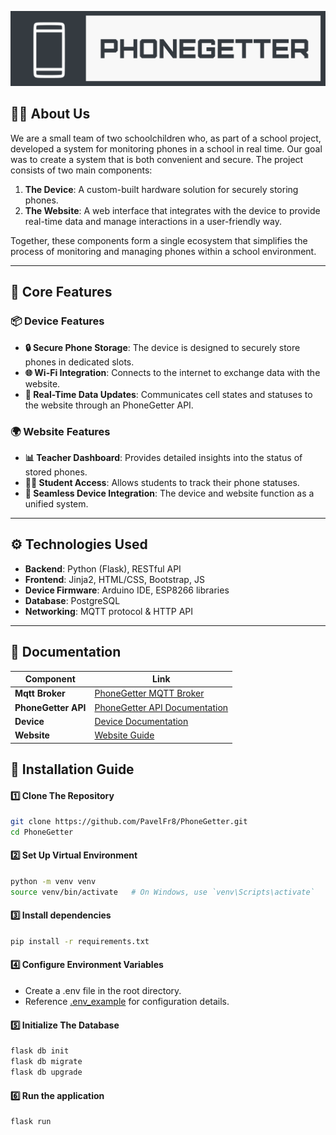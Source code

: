 ![screenshot](logo.png)

## 🧑‍💻 About Us
We are a small team of two schoolchildren who, as part of a school project, developed a system for monitoring phones in a school in real time. Our goal was to create a system that is both convenient and secure. The project consists of two main components:

1. **The Device**: A custom-built hardware solution for securely storing phones.
2. **The Website**: A web interface that integrates with the device to provide real-time data and manage interactions in a user-friendly way.

Together, these components form a single ecosystem that simplifies the process of monitoring and managing phones within a school environment.

---

## 🎯 Core Features

### 📦 Device Features
- **🔒 Secure Phone Storage**: The device is designed to securely store phones in dedicated slots.
- **🌐 Wi-Fi Integration**: Connects to the internet to exchange data with the website.
- **🔄 Real-Time Data Updates**: Communicates cell states and statuses to the website through an PhoneGetter API.

### 🌍 Website Features
- **📊 Teacher Dashboard**: Provides detailed insights into the status of stored phones.
- **👨‍🎓 Student Access**: Allows students to track their phone statuses.
- **🔗 Seamless Device Integration**: The device and website function as a unified system.

---

## ⚙️ Technologies Used
- **Backend**: Python (Flask), RESTful API
- **Frontend**: Jinja2, HTML/CSS, Bootstrap, JS
- **Device Firmware**: Arduino IDE, ESP8266 libraries
- **Database**: PostgreSQL
- **Networking**: MQTT protocol & HTTP API

---


## 📜 Documentation

| **Component**        | **Link**                                                                                                        |
|----------------------|-----------------------------------------------------------------------------------------------------------------|
| **Mqtt Broker**      | [PhoneGetter MQTT Broker](https://github.com/PavelFr8/PhoneGetter_mqtt)                                         |
| **PhoneGetter API**  | [PhoneGetter API Documentation](https://github.com/PavelFr8/PhoneGetter/blob/main/app/api/api_documentation.md) |
| **Device**           | [Device Documentation]([#](https://github.com/PavelFr8/PhoneGetter_device))                                                                                       |
| **Website**          | [Website Guide](https://github.com/PavelFr8/PhoneGetter/blob/main/app/website_guide.md)                     |



## 🚀 Installation Guide
#### 1️⃣ **Clone The Repository**
 ```bash
 git clone https://github.com/PavelFr8/PhoneGetter.git
 cd PhoneGetter
 ```
#### 2️⃣ **Set Up Virtual Environment**

 ```bash
 python -m venv venv
 source venv/bin/activate   # On Windows, use `venv\Scripts\activate`
 ```

#### 3️⃣ **Install dependencies**

 ```bash
 pip install -r requirements.txt
 ```

#### 4️⃣ **Configure Environment Variables**
 - Create a .env file in the root directory.
 - Reference [.env_example](https://github.com/PavelFr8/PhoneGetter/blob/main/.env_example) for configuration details.
#### 5️⃣  **Initialize The Database**

 ```bash
 flask db init
 flask db migrate
 flask db upgrade
 ```

#### 6️⃣  **Run the application**

 ```bash
 flask run
 ```

